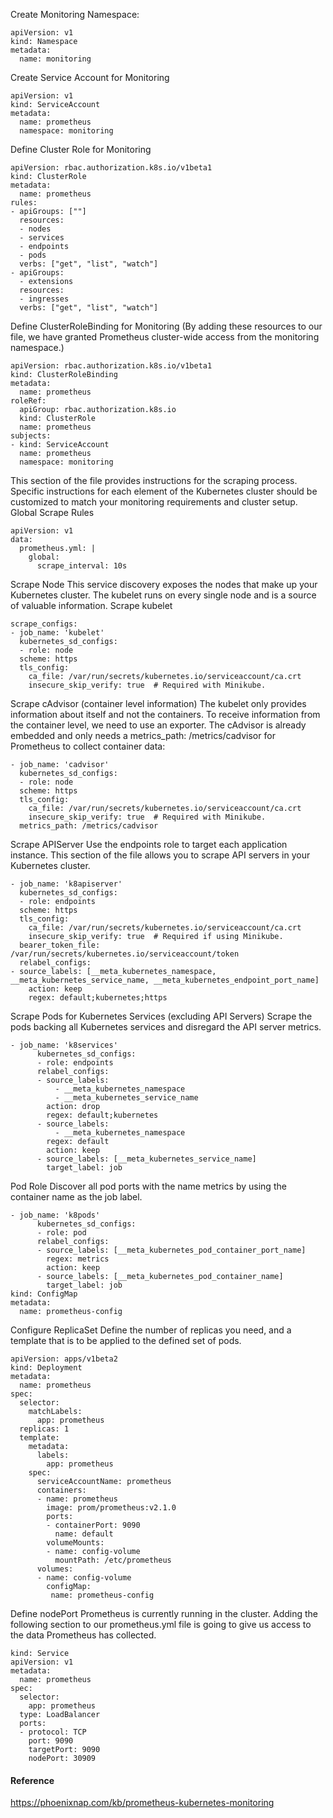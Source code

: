 
Create Monitoring Namespace:
```
apiVersion: v1
kind: Namespace
metadata:
  name: monitoring
```

Create Service Account for Monitoring
```
apiVersion: v1
kind: ServiceAccount
metadata:
  name: prometheus
  namespace: monitoring
```


Define Cluster Role for Monitoring
```
apiVersion: rbac.authorization.k8s.io/v1beta1
kind: ClusterRole
metadata:
  name: prometheus
rules:
- apiGroups: [""]
  resources:
  - nodes
  - services
  - endpoints
  - pods
  verbs: ["get", "list", "watch"]
- apiGroups:
  - extensions
  resources:
  - ingresses
  verbs: ["get", "list", "watch"]
```

Define ClusterRoleBinding for Monitoring (By adding these resources to our file, we have granted Prometheus cluster-wide access from the monitoring namespace.)
```
apiVersion: rbac.authorization.k8s.io/v1beta1
kind: ClusterRoleBinding
metadata:
  name: prometheus
roleRef:
  apiGroup: rbac.authorization.k8s.io
  kind: ClusterRole
  name: prometheus
subjects:
- kind: ServiceAccount
  name: prometheus
  namespace: monitoring
```

This section of the file provides instructions for the scraping process. Specific instructions for each element of the Kubernetes cluster should be customized to match your monitoring requirements and cluster setup.
Global Scrape Rules
```
apiVersion: v1
data:
  prometheus.yml: |
    global:
      scrape_interval: 10s
```

Scrape Node
This service discovery exposes the nodes that make up your Kubernetes cluster. The kubelet runs on every single node and is a source of valuable information.
Scrape kubelet
```
scrape_configs:
- job_name: 'kubelet'
  kubernetes_sd_configs:
  - role: node
  scheme: https
  tls_config:
    ca_file: /var/run/secrets/kubernetes.io/serviceaccount/ca.crt
    insecure_skip_verify: true  # Required with Minikube.
```

Scrape cAdvisor (container level information)
The kubelet only provides information about itself and not the containers. To receive information from the container level, we need to use an exporter. The cAdvisor is already embedded and only needs a metrics_path: /metrics/cadvisor for Prometheus to collect container data:
```
- job_name: 'cadvisor'
  kubernetes_sd_configs:
  - role: node
  scheme: https
  tls_config:
    ca_file: /var/run/secrets/kubernetes.io/serviceaccount/ca.crt
    insecure_skip_verify: true  # Required with Minikube.
  metrics_path: /metrics/cadvisor
```

Scrape APIServer
Use the endpoints role to target each application instance. This section of the file allows you to scrape API servers in your Kubernetes cluster.
```
- job_name: 'k8apiserver'
  kubernetes_sd_configs:
  - role: endpoints
  scheme: https
  tls_config:
    ca_file: /var/run/secrets/kubernetes.io/serviceaccount/ca.crt
    insecure_skip_verify: true  # Required if using Minikube.
  bearer_token_file: /var/run/secrets/kubernetes.io/serviceaccount/token
  relabel_configs:
- source_labels: [__meta_kubernetes_namespace, __meta_kubernetes_service_name, __meta_kubernetes_endpoint_port_name]
    action: keep
    regex: default;kubernetes;https
```

Scrape Pods for Kubernetes Services (excluding API Servers)
Scrape the pods backing all Kubernetes services and disregard the API server metrics.
```
- job_name: 'k8services'
      kubernetes_sd_configs:
      - role: endpoints
      relabel_configs:
      - source_labels:
          - __meta_kubernetes_namespace
          - __meta_kubernetes_service_name
        action: drop
        regex: default;kubernetes
      - source_labels:
          - __meta_kubernetes_namespace
        regex: default
        action: keep
      - source_labels: [__meta_kubernetes_service_name]
        target_label: job
```

Pod Role
Discover all pod ports with the name metrics by using the container name as the job label.
```
- job_name: 'k8pods'
      kubernetes_sd_configs:
      - role: pod
      relabel_configs:
      - source_labels: [__meta_kubernetes_pod_container_port_name]
        regex: metrics
        action: keep
      - source_labels: [__meta_kubernetes_pod_container_name]
        target_label: job
kind: ConfigMap
metadata:
  name: prometheus-config
```


Configure ReplicaSet
Define the number of replicas you need, and a template that is to be applied to the defined set of pods.
```
apiVersion: apps/v1beta2
kind: Deployment
metadata:
  name: prometheus
spec:
  selector:
    matchLabels:
      app: prometheus
  replicas: 1
  template:
    metadata:
      labels:
        app: prometheus
    spec:
      serviceAccountName: prometheus
      containers:
      - name: prometheus
        image: prom/prometheus:v2.1.0
        ports:
        - containerPort: 9090
          name: default
        volumeMounts:
        - name: config-volume
          mountPath: /etc/prometheus
      volumes:
      - name: config-volume
        configMap:
         name: prometheus-config
```

Define nodePort
Prometheus is currently running in the cluster. Adding the following section to our prometheus.yml file is going to give us access to the data Prometheus has collected.
```
kind: Service
apiVersion: v1
metadata:
  name: prometheus
spec:
  selector:
    app: prometheus
  type: LoadBalancer
  ports:
  - protocol: TCP
    port: 9090
    targetPort: 9090
    nodePort: 30909
```




#### Reference 
https://phoenixnap.com/kb/prometheus-kubernetes-monitoring
